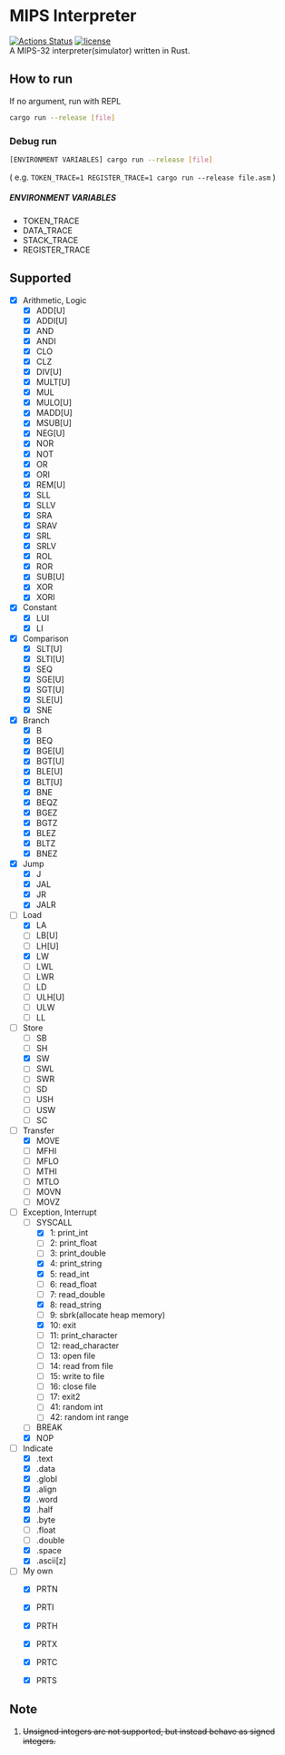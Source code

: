 # MIPS Interpreter
[![Actions Status](https://github.com/kumavale/mipsi/workflows/Build/badge.svg)](https://github.com/kumavale/mipsi/actions)
[![license](https://img.shields.io/badge/license-MIT-blue.svg?style=flat)](LICENSE)  
A MIPS-32 interpreter(simulator) written in Rust.  


## How to run
If no argument, run with REPL  
```sh
cargo run --release [file]
```

### Debug run
```sh
[ENVIRONMENT VARIABLES] cargo run --release [file]
```  
( e.g. `TOKEN_TRACE=1 REGISTER_TRACE=1 cargo run --release file.asm` )

##### ENVIRONMENT VARIABLES
* TOKEN_TRACE  
* DATA_TRACE  
* STACK_TRACE  
* REGISTER_TRACE  


## Supported
- [x] Arithmetic, Logic
    - [x] ADD[U]
    - [x] ADDI[U]
    - [x] AND
    - [x] ANDI
    - [x] CLO
    - [x] CLZ
    - [x] DIV[U]
    - [x] MULT[U]
    - [x] MUL
    - [x] MULO[U]
    - [x] MADD[U]
    - [x] MSUB[U]
    - [x] NEG[U]
    - [x] NOR
    - [x] NOT
    - [x] OR
    - [x] ORI
    - [x] REM[U]
    - [x] SLL
    - [x] SLLV
    - [x] SRA
    - [x] SRAV
    - [x] SRL
    - [x] SRLV
    - [x] ROL
    - [x] ROR
    - [x] SUB[U]
    - [x] XOR
    - [x] XORI
- [x] Constant
    - [x] LUI
    - [x] LI
- [x] Comparison
    - [x] SLT[U]
    - [x] SLTI[U]
    - [x] SEQ
    - [x] SGE[U]
    - [x] SGT[U]
    - [x] SLE[U]
    - [x] SNE
- [x] Branch
    - [x] B
    - [x] BEQ
    - [x] BGE[U]
    - [x] BGT[U]
    - [x] BLE[U]
    - [x] BLT[U]
    - [x] BNE
    - [x] BEQZ
    - [x] BGEZ
    - [x] BGTZ
    - [x] BLEZ
    - [x] BLTZ
    - [x] BNEZ
- [x] Jump
    - [x] J
    - [x] JAL
    - [x] JR
    - [x] JALR
- [ ] Load
    - [x] LA
    - [ ] LB[U]
    - [ ] LH[U]
    - [x] LW
    - [ ] LWL
    - [ ] LWR
    - [ ] LD
    - [ ] ULH[U]
    - [ ] ULW
    - [ ] LL
- [ ] Store
    - [ ] SB
    - [ ] SH
    - [x] SW
    - [ ] SWL
    - [ ] SWR
    - [ ] SD
    - [ ] USH
    - [ ] USW
    - [ ] SC
- [ ] Transfer
    - [x] MOVE
    - [ ] MFHI
    - [ ] MFLO
    - [ ] MTHI
    - [ ] MTLO
    - [ ] MOVN
    - [ ] MOVZ
- [ ] Exception, Interrupt
    - [ ] SYSCALL
        - [x]  1: print_int
        - [ ]  2: print_float
        - [ ]  3: print_double
        - [x]  4: print_string
        - [x]  5: read_int
        - [ ]  6: read_float
        - [ ]  7: read_double
        - [x]  8: read_string
        - [ ]  9: sbrk(allocate heap memory)
        - [x] 10: exit
        - [ ] 11: print_character
        - [ ] 12: read_character
        - [ ] 13: open file
        - [ ] 14: read from file
        - [ ] 15: write to file
        - [ ] 16: close file
        - [ ] 17: exit2
        - [ ] 41: random int
        - [ ] 42: random int range
    - [ ] BREAK
    - [x] NOP
- [ ] Indicate
    - [x] .text
    - [x] .data
    - [x] .globl
    - [x] .align
    - [x] .word
    - [x] .half
    - [x] .byte
    - [ ] .float
    - [ ] .double
    - [x] .space
    - [x] .ascii[z]
- [ ] My own
    - [x] PRTN
    - [x] PRTI
    - [x] PRTH
    - [x] PRTX
    - [x] PRTC
    - [x] PRTS


## Note
1. ~~Unsigned integers are not supported, but instead behave as signed integers.~~  

